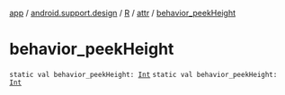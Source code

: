 [app](../../../index.md) / [android.support.design](../../index.md) / [R](../index.md) / [attr](index.md) / [behavior_peekHeight](.)

# behavior_peekHeight

`static val behavior_peekHeight: `[`Int`](https://kotlinlang.org/api/latest/jvm/stdlib/kotlin/-int/index.html)
`static val behavior_peekHeight: `[`Int`](https://kotlinlang.org/api/latest/jvm/stdlib/kotlin/-int/index.html)